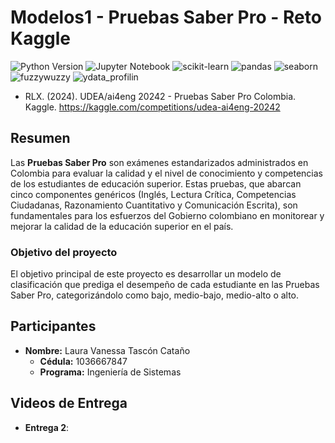 # Modelos1 - Pruebas Saber Pro - Reto Kaggle
![Python Version](https://img.shields.io/badge/python-3.12.5-blue.svg)
![Jupyter Notebook](https://img.shields.io/badge/Jupyter-Notebook-orange)
![scikit-learn](https://img.shields.io/badge/scikit--learn-v1.5.1-pink)
![pandas](https://img.shields.io/badge/matplotlib-v3.7.1-blue)
![seaborn](https://img.shields.io/badge/seaborn-v0.13.2-blue)
![fuzzywuzzy](https://img.shields.io/badge/fuzzywuzzy-v0.18.0-blue)
![ydata_profilin](https://img.shields.io/badge/ydata_profiling-v4.10.0-blue)

- RLX. (2024). UDEA/ai4eng 20242 - Pruebas Saber Pro Colombia. Kaggle. https://kaggle.com/competitions/udea-ai4eng-20242

## Resumen
Las **Pruebas Saber Pro** son exámenes estandarizados administrados en Colombia para evaluar la calidad y el nivel de conocimiento y competencias de los estudiantes de educación superior. Estas pruebas, que abarcan cinco componentes genéricos (Inglés, Lectura Crítica, Competencias Ciudadanas, Razonamiento Cuantitativo y Comunicación Escrita), son fundamentales para los esfuerzos del Gobierno colombiano en monitorear y mejorar la calidad de la educación superior en el país.

### Objetivo del proyecto
El objetivo principal de este proyecto es desarrollar un modelo de clasificación que prediga el desempeño de cada estudiante en las Pruebas Saber Pro, categorizándolo como bajo, medio-bajo, medio-alto o alto.

## Participantes

- **Nombre:** Laura Vanessa Tascón Cataño
  - **Cédula:** 1036667847
  - **Programa:** Ingeniería de Sistemas

## Videos de Entrega

- **Entrega 2**: <a href="" target="_blank"></a>




